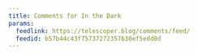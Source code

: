 ```yaml
---
title: Comments for In the Dark
params:
  feedlink: https://telescoper.blog/comments/feed/
  feedid: b57b44c43f75737272357630ef5edd0d
---
```

